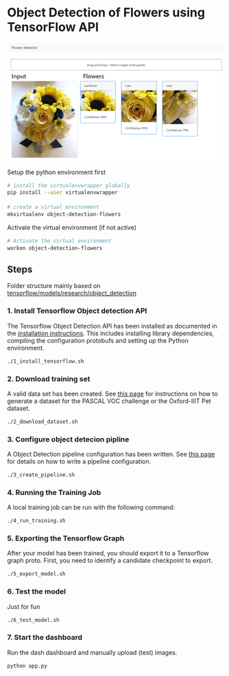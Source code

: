 # Object Detection of Flowers using TensorFlow API

![screenshot](screenshot.png "Flower Detector Dash (board)")

Setup the python environment first
```bash
# install the virtualenvwrapper globally
pip install --user virtualenvwrapper

# create a virtual environment
mkvirtualenv object-detection-flowers
```

Activate the virtual environment (if not active)
```bash
# Activate the virtual environment
workon object-detection-flowers
```

## Steps

Folder structure mainly based on [tensorflow/models/research/object_detection](https://github.com/tensorflow/models/blob/master/research/object_detection/g3doc/running_locally.md)

### 1. Install Tensorflow Object detection API
The Tensorflow Object Detection API has been installed as documented in the [installation instructions](https://github.com/tensorflow/models/blob/master/research/object_detection/g3doc/installation.md). This includes installing library dependencies, compiling the configuration protobufs and setting up the Python environment.
```bash
./1_install_tensorflow.sh
```

### 2. Download training set
A valid data set has been created. See [this page](https://github.com/tensorflow/models/blob/master/research/object_detection/g3doc/preparing_inputs.md) for instructions on how to generate a dataset for the PASCAL VOC challenge or the Oxford-IIIT Pet dataset.
```bash
./2_download_dataset.sh
```

### 3. Configure object detecion pipline 
A Object Detection pipeline configuration has been written. See [this page](https://github.com/tensorflow/models/blob/master/research/object_detection/g3doc/configuring_jobs.md) for details on how to write a pipeline configuration.
```bash
./3_create_pipeline.sh
```

### 4. Running the Training Job
A local training job can be run with the following command:
```bash
./4_run_training.sh
```

### 5. Exporting the Tensorflow Graph
After your model has been trained, you should export it to a Tensorflow graph proto. First, you need to identify a candidate checkpoint to export. 
```bash
./5_export_model.sh
```

### 6. Test the model
Just for fun
```bash
./6_test_model.sh
```

### 7. Start the dashboard
Run the dash dashboard and manually upload (test) images.
```bash
python app.py
```